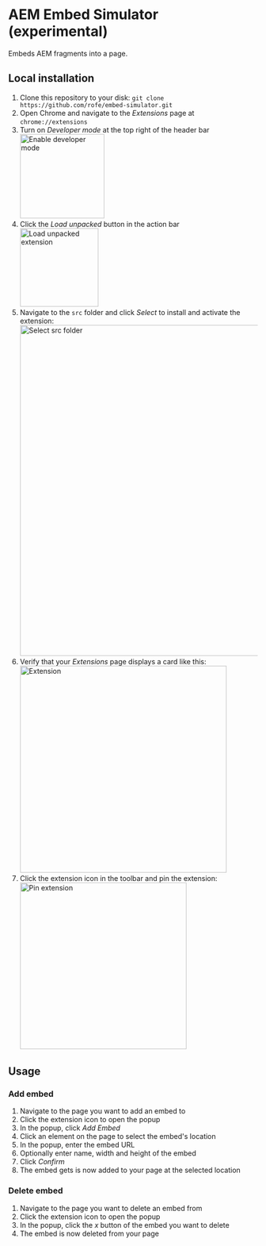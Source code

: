 # AEM Embed Simulator (experimental)
Embeds AEM fragments into a page.

## Local installation

1. Clone this repository to your disk: `git clone https://github.com/rofe/embed-simulator.git`
1. Open Chrome and navigate to the _Extensions_ page at `chrome://extensions`
1. Turn on _Developer mode_ at the top right of the header bar<br />
   <img width="170" alt="Enable developer mode" src="https://github.com/user-attachments/assets/417699bd-96ec-45fe-9b57-40d2d2831ad2" />
1. Click the _Load unpacked_ button in the action bar<br />
   <img width="158" alt="Load unpacked extension" src="https://github.com/user-attachments/assets/36afe393-e8a8-4197-b566-a0a5ba811035" />
1. Navigate to the `src` folder and click _Select_ to install and activate the extension:<br />
   <img width="667" alt="Select src folder" src="https://github.com/user-attachments/assets/f6fb0946-8e4d-4bb1-8dab-943248a6f2c2" />
1. Verify that your _Extensions_ page displays a card like this:<br />
   <img width="417" alt="Extension " src="https://github.com/user-attachments/assets/c7ab9d65-619e-4dcd-a9c5-8cc84c907613" />
1. Click the extension icon in the toolbar and pin the extension:<br />
   <img width="336" alt="Pin extension" src="https://github.com/user-attachments/assets/177b608c-b968-48f2-a003-688ba5ab72b7" />

   

## Usage

### Add embed

1. Navigate to the page you want to add an embed to
1. Click the extension icon to open the popup
1. In the popup, click _Add Embed_
1. Click an element on the page to select the embed's location
1. In the popup, enter the embed URL
1. Optionally enter name, width and height of the embed
1. Click _Confirm_
1. The embed gets is now added to your page at the selected location

### Delete embed

1. Navigate to the page you want to delete an embed from
1. Click the extension icon to open the popup
1. In the popup, click the _x_ button of the embed you want to delete
1. The embed is now deleted from your page
